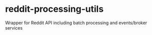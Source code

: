 # reddit-processing-utils
Wrapper for Reddit API including batch processing and events/broker services
